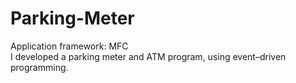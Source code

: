 # Parking-Meter
Application framework: MFC <br />
I developed a parking meter and ATM program, using event–driven programming.
